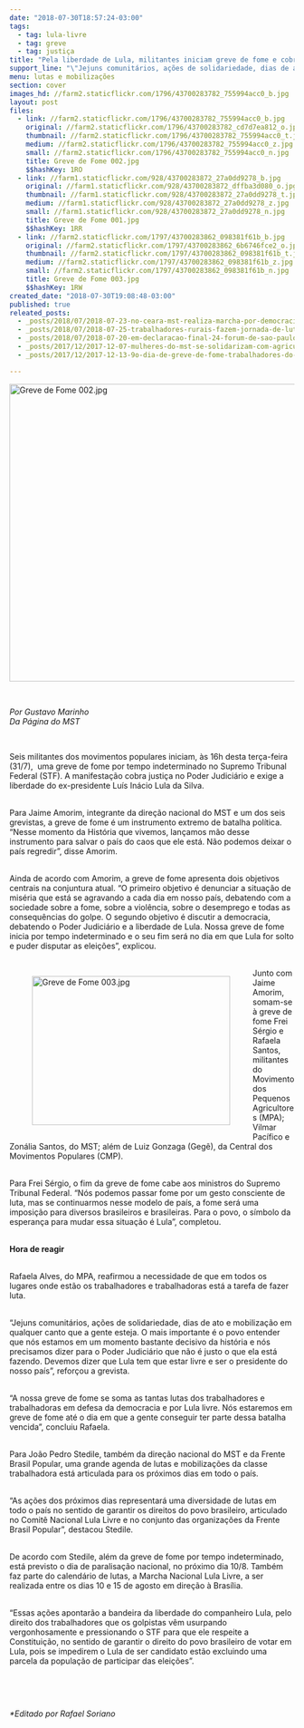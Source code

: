 ```yaml
---
date: "2018-07-30T18:57:24-03:00"
tags:
  - tag: lula-livre
  - tag: greve
  - tag: justiça
title: "Pela liberdade de Lula, militantes iniciam greve de fome e cobram justiça no STF"
support_line: "\"Jejuns comunitários, ações de solidariedade, dias de ato e mobilização em qualquer canto que a gente esteja\", conclama grevista."
menu: lutas e mobilizações
section: cover
images_hd: //farm2.staticflickr.com/1796/43700283782_755994acc0_b.jpg
layout: post
files:
  - link: //farm2.staticflickr.com/1796/43700283782_755994acc0_b.jpg
    original: //farm2.staticflickr.com/1796/43700283782_cd7d7ea812_o.jpg
    thumbnail: //farm2.staticflickr.com/1796/43700283782_755994acc0_t.jpg
    medium: //farm2.staticflickr.com/1796/43700283782_755994acc0_z.jpg
    small: //farm2.staticflickr.com/1796/43700283782_755994acc0_n.jpg
    title: Greve de Fome 002.jpg
    $$hashKey: 1RO
  - link: //farm1.staticflickr.com/928/43700283872_27a0dd9278_b.jpg
    original: //farm1.staticflickr.com/928/43700283872_dffba3d080_o.jpg
    thumbnail: //farm1.staticflickr.com/928/43700283872_27a0dd9278_t.jpg
    medium: //farm1.staticflickr.com/928/43700283872_27a0dd9278_z.jpg
    small: //farm1.staticflickr.com/928/43700283872_27a0dd9278_n.jpg
    title: Greve de Fome 001.jpg
    $$hashKey: 1RR
  - link: //farm2.staticflickr.com/1797/43700283862_098381f61b_b.jpg
    original: //farm2.staticflickr.com/1797/43700283862_6b6746fce2_o.jpg
    thumbnail: //farm2.staticflickr.com/1797/43700283862_098381f61b_t.jpg
    medium: //farm2.staticflickr.com/1797/43700283862_098381f61b_z.jpg
    small: //farm2.staticflickr.com/1797/43700283862_098381f61b_n.jpg
    title: Greve de Fome 003.jpg
    $$hashKey: 1RW
created_date: "2018-07-30T19:08:48-03:00"
published: true
releated_posts:
  - _posts/2018/07/2018-07-23-no-ceara-mst-realiza-marcha-por-democracia-e-lula-livre.md
  - _posts/2018/07/2018-07-25-trabalhadores-rurais-fazem-jornada-de-lutas-por-terra-reforma-agraria-e-lula-livre.md
  - _posts/2018/07/2018-07-20-em-declaracao-final-24-forum-de-sao-paulo-defende-liberdade-de-lula.md
  - _posts/2017/12/2017-12-07-mulheres-do-mst-se-solidarizam-com-agricultoras-e-agricultores-em-greve-de-fome.md
  - _posts/2017/12/2017-12-13-9o-dia-de-greve-de-fome-trabalhadores-do-campo-e-da-cidade-aderem-a-greve-em-todo-pais.md

---
```

<p><img alt="Greve de Fome 002.jpg" height="525" src="//farm2.staticflickr.com/1796/43700283782_755994acc0_b.jpg" width="700" /></p>

<p>&nbsp;</p>

<p><em>Por Gustavo Marinho<br />
Da P&aacute;gina do MST</em></p>

<p>&nbsp;</p>

<p>Seis militantes dos movimentos populares iniciam, &agrave;s 16h desta ter&ccedil;a-feira (31/7),&nbsp; uma greve de fome por tempo indeterminado no Supremo Tribunal Federal (STF). A manifesta&ccedil;&atilde;o cobra justi&ccedil;a no Poder Judici&aacute;rio e exige a liberdade do ex-presidente Lu&iacute;s In&aacute;cio Lula da Silva.</p>

<p><br />
Para Jaime Amorim, integrante da dire&ccedil;&atilde;o nacional do MST e um dos seis grevistas, a greve de fome &eacute; um instrumento extremo de batalha pol&iacute;tica. &ldquo;Nesse momento da Hist&oacute;ria que vivemos, lan&ccedil;amos m&atilde;o desse instrumento para salvar o pa&iacute;s do caos que ele est&aacute;. N&atilde;o podemos deixar o pa&iacute;s regredir&rdquo;, disse Amorim.</p>

<p><br />
Ainda de acordo com Amorim, a greve de fome apresenta dois objetivos centrais na conjuntura atual. &ldquo;O primeiro objetivo &eacute; denunciar a situa&ccedil;&atilde;o de mis&eacute;ria que est&aacute; se agravando a cada dia em nosso pa&iacute;s, debatendo com a sociedade sobre a fome, sobre a viol&ecirc;ncia, sobre o desemprego e todas as consequ&ecirc;ncias do golpe. O segundo objetivo &eacute; discutir a democracia, debatendo o Poder Judici&aacute;rio e a liberdade de Lula. Nossa greve de fome inicia por tempo indeterminado e o seu fim ser&aacute; no dia em que Lula for solto e puder disputar as elei&ccedil;&otilde;es&rdquo;, explicou.<br />
&nbsp;</p>

<figure class="image" style="float:left"><img alt="Greve de Fome 003.jpg" height="263" src="//farm2.staticflickr.com/1797/43700283862_098381f61b_b.jpg" width="350" />
<figcaption></figcaption>
</figure>

<p>Junto com Jaime Amorim, somam-se &agrave; greve de fome Frei S&eacute;rgio e Rafaela Santos, militantes do Movimento dos Pequenos Agricultores (MPA); Vilmar Pac&iacute;fico e Zon&aacute;lia Santos, do MST; al&eacute;m de Luiz Gonzaga (Geg&ecirc;), da Central dos Movimentos Populares (CMP).</p>

<p><br />
Para Frei S&eacute;rgio, o fim da greve de fome cabe aos ministros do Supremo Tribunal Federal. &ldquo;N&oacute;s podemos passar fome por um gesto consciente de luta, mas se continuarmos nesse modelo de pa&iacute;s, a fome ser&aacute; uma imposi&ccedil;&atilde;o para diversos brasileiros e brasileiras. Para o povo, o s&iacute;mbolo da esperan&ccedil;a para mudar essa situa&ccedil;&atilde;o &eacute; Lula&rdquo;, completou.</p>

<p><br />
<strong>Hora de reagir</strong></p>

<p><br />
Rafaela Alves, do MPA, reafirmou a necessidade de que em todos os lugares onde est&atilde;o os trabalhadores e trabalhadoras est&aacute; a tarefa de fazer luta.</p>

<p><br />
&ldquo;Jejuns comunit&aacute;rios, a&ccedil;&otilde;es de solidariedade, dias de ato e mobiliza&ccedil;&atilde;o em qualquer canto que a gente esteja. O mais importante &eacute; o povo entender que n&oacute;s estamos em um momento bastante decisivo da hist&oacute;ria e n&oacute;s precisamos dizer para o Poder Judici&aacute;rio que n&atilde;o &eacute; justo o que ela est&aacute; fazendo. Devemos dizer que Lula tem que estar livre e ser o presidente do nosso pa&iacute;s&rdquo;, refor&ccedil;ou a grevista.</p>

<p><br />
&ldquo;A nossa greve de fome se soma as tantas lutas dos trabalhadores e trabalhadoras em defesa da democracia e por Lula livre. N&oacute;s estaremos em greve de fome at&eacute; o dia em que a gente conseguir ter parte dessa batalha vencida&rdquo;, concluiu Rafaela.</p>

<p><br />
Para Jo&atilde;o Pedro Stedile, tamb&eacute;m da dire&ccedil;&atilde;o nacional do MST e da Frente Brasil Popular, uma grande agenda de lutas e mobiliza&ccedil;&otilde;es da classe trabalhadora est&aacute; articulada para os pr&oacute;ximos dias em todo o pa&iacute;s.</p>

<p><br />
&ldquo;As a&ccedil;&otilde;es dos pr&oacute;ximos dias representar&aacute; uma diversidade de lutas em todo o pa&iacute;s no sentido de garantir os direitos do povo brasileiro, articulado no Comit&ecirc; Nacional Lula Livre e no conjunto das organiza&ccedil;&otilde;es da Frente Brasil Popular&rdquo;, destacou Stedile.</p>

<p><br />
De acordo com Stedile, al&eacute;m da greve de fome por tempo indeterminado, est&aacute; previsto o dia de paralisa&ccedil;&atilde;o nacional, no pr&oacute;ximo dia 10/8. Tamb&eacute;m faz parte do calend&aacute;rio de lutas, a Marcha Nacional Lula Livre, a ser realizada entre os dias 10 e 15 de agosto em dire&ccedil;&atilde;o &agrave; Bras&iacute;lia.</p>

<p><br />
&ldquo;Essas a&ccedil;&otilde;es apontar&atilde;o a bandeira da liberdade do companheiro Lula, pelo direito dos trabalhadores que os golpistas v&ecirc;m usurpando vergonhosamente e pressionando o STF para que ele respeite a Constitui&ccedil;&atilde;o, no sentido de garantir o direito do povo brasileiro de votar em Lula, pois se impedirem o Lula de ser candidato est&atilde;o excluindo uma parcela da popula&ccedil;&atilde;o de participar das elei&ccedil;&otilde;es&rdquo;.</p>

<p>&nbsp;</p>

<p>&nbsp;</p>

<p><em>*Editado por Rafael Soriano</em></p>
